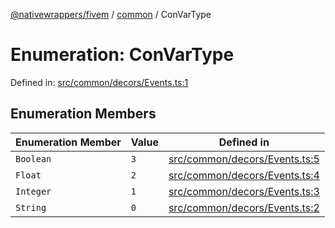 [@nativewrappers/fivem](../../README.md) / [common](../README.md) / ConVarType

# Enumeration: ConVarType

Defined in: [src/common/decors/Events.ts:1](https://github.com/nativewrappers/nativewrappers/blob/c6ab47d1014f341bb58fccc9d519ceb48157a741/src/common/decors/Events.ts#L1)

## Enumeration Members

| Enumeration Member | Value | Defined in |
| ------ | ------ | ------ |
| <a id="boolean"></a> `Boolean` | `3` | [src/common/decors/Events.ts:5](https://github.com/nativewrappers/nativewrappers/blob/c6ab47d1014f341bb58fccc9d519ceb48157a741/src/common/decors/Events.ts#L5) |
| <a id="float"></a> `Float` | `2` | [src/common/decors/Events.ts:4](https://github.com/nativewrappers/nativewrappers/blob/c6ab47d1014f341bb58fccc9d519ceb48157a741/src/common/decors/Events.ts#L4) |
| <a id="integer"></a> `Integer` | `1` | [src/common/decors/Events.ts:3](https://github.com/nativewrappers/nativewrappers/blob/c6ab47d1014f341bb58fccc9d519ceb48157a741/src/common/decors/Events.ts#L3) |
| <a id="string"></a> `String` | `0` | [src/common/decors/Events.ts:2](https://github.com/nativewrappers/nativewrappers/blob/c6ab47d1014f341bb58fccc9d519ceb48157a741/src/common/decors/Events.ts#L2) |
